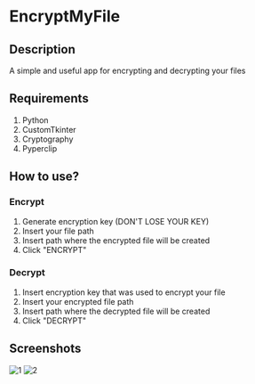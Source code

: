# EncryptMyFile

## Description
A simple and useful app for encrypting and decrypting your files

## Requirements
1. Python
2. CustomTkinter
3. Cryptography
4. Pyperclip

## How to use?

### Encrypt
1. Generate encryption key (DON'T LOSE YOUR KEY)
2. Insert your file path
3. Insert path where the encrypted file will be created
4. Click "ENCRYPT"
### Decrypt
1. Insert encryption key that was used to encrypt your file
2. Insert your encrypted file path
3. Insert path where the decrypted file will be created
4. Click "DECRYPT"

## Screenshots
![1](https://github.com/user-attachments/assets/fc4cc0ad-ea65-4314-8f6e-f9e0ae0c5074)
![2](https://github.com/user-attachments/assets/af952ff5-da86-4193-a727-37d644498778)
